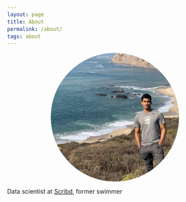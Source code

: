 ```yaml
---
layout: page
title: About
permalink: /about/
tags: about
---
```


<img style="display: block; margin-left: auto; margin-right: auto; object-fit: cover; border-radius:50%;" width="300" height="300" src="/assets/profile.JPG" align="middle" alt="Profile">

Data scientist at [Scribd](https://www.scribd.com), former swimmer
